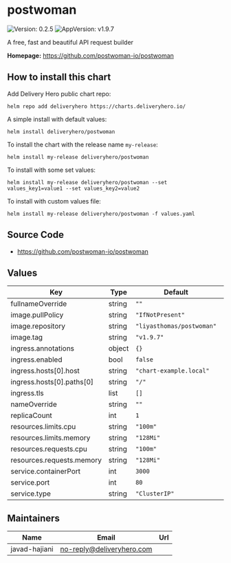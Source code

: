 # postwoman

![Version: 0.2.5](https://img.shields.io/badge/Version-0.2.5-informational?style=flat-square) ![AppVersion: v1.9.7](https://img.shields.io/badge/AppVersion-v1.9.7-informational?style=flat-square)

A free, fast and beautiful API request builder

**Homepage:** <https://github.com/postwoman-io/postwoman>

## How to install this chart

Add Delivery Hero public chart repo:

```console
helm repo add deliveryhero https://charts.deliveryhero.io/
```

A simple install with default values:

```console
helm install deliveryhero/postwoman
```

To install the chart with the release name `my-release`:

```console
helm install my-release deliveryhero/postwoman
```

To install with some set values:

```console
helm install my-release deliveryhero/postwoman --set values_key1=value1 --set values_key2=value2
```

To install with custom values file:

```console
helm install my-release deliveryhero/postwoman -f values.yaml
```

## Source Code

* <https://github.com/postwoman-io/postwoman>

## Values

| Key | Type | Default | Description |
|-----|------|---------|-------------|
| fullnameOverride | string | `""` |  |
| image.pullPolicy | string | `"IfNotPresent"` |  |
| image.repository | string | `"liyasthomas/postwoman"` |  |
| image.tag | string | `"v1.9.7"` |  |
| ingress.annotations | object | `{}` |  |
| ingress.enabled | bool | `false` |  |
| ingress.hosts[0].host | string | `"chart-example.local"` |  |
| ingress.hosts[0].paths[0] | string | `"/"` |  |
| ingress.tls | list | `[]` |  |
| nameOverride | string | `""` |  |
| replicaCount | int | `1` |  |
| resources.limits.cpu | string | `"100m"` |  |
| resources.limits.memory | string | `"128Mi"` |  |
| resources.requests.cpu | string | `"100m"` |  |
| resources.requests.memory | string | `"128Mi"` |  |
| service.containerPort | int | `3000` |  |
| service.port | int | `80` |  |
| service.type | string | `"ClusterIP"` |  |

## Maintainers

| Name | Email | Url |
| ---- | ------ | --- |
| javad-hajiani | no-reply@deliveryhero.com |  |
